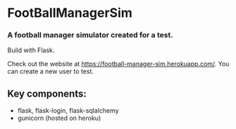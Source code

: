 # FootBallManagerSim
### A football manager simulator created for a test.

Build with Flask.

Check out the website at https://football-manager-sim.herokuapp.com/. You can create a new user to test.

## Key components:
- flask, flask-login, flask-sqlalchemy
- gunicorn (hosted on heroku)
